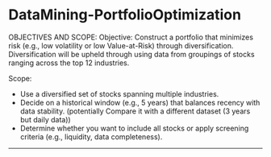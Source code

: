 # DataMining-PortfolioOptimization

OBJECTIVES AND SCOPE: 
Objective:
Construct a portfolio that minimizes risk (e.g., low volatility or low Value-at-Risk) through diversification. Diversification will be upheld through using data from groupings of stocks ranging across the top 12 industries. 


Scope:
- Use a diversified set of stocks spanning multiple industries.
- Decide on a historical window (e.g., 5 years) that balances recency with data stability. (potentially Compare it with a different dataset (3 years but daily data))
- Determine whether you want to include all stocks or apply screening criteria (e.g., liquidity, data completeness).

------------------------------------------------------------------------------------------------------------------------------------------------------------------------------------------------------

